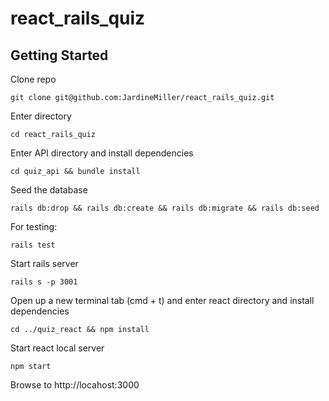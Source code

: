 # react_rails_quiz

## Getting Started

Clone repo
```
git clone git@github.com:JardineMiller/react_rails_quiz.git
```

Enter directory
```
cd react_rails_quiz
```

Enter API directory and install dependencies
```
cd quiz_api && bundle install
```

Seed the database
```
rails db:drop && rails db:create && rails db:migrate && rails db:seed
```

For testing:
```
rails test
```

Start rails server
```
rails s -p 3001
```

Open up a new terminal tab (cmd + t) and enter react directory and install dependencies
```
cd ../quiz_react && npm install
```

Start react local server
```
npm start
```

Browse to http://locahost:3000
